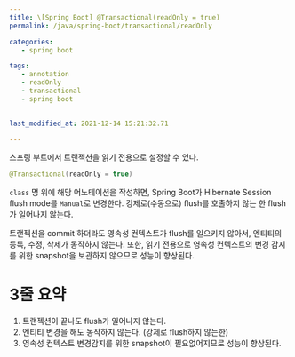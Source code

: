 ```yaml
---
title: \[Spring Boot] @Transactional(readOnly = true)
permalink: /java/spring-boot/transactional/readOnly

categories: 
   - spring boot

tags:
   - annotation
   - readOnly
   - transactional
   - spring boot
   

last_modified_at: 2021-12-14 15:21:32.71 

---
```


스프링 부트에서 트랜젝션을 읽기 전용으로 설정할 수 있다.

```java
@Transactional(readOnly = true)
```

`class` 명 위에 해당 어노테이션을 작성하면, Spring Boot가 Hibernate Session flush mode를 `Manual`로 변경한다. 강제로(수동으로) flush를 호출하지 않는 한 flush가 일어나지 않는다.

트랜젝션을 commit 하더라도 영속성 컨텍스트가 flush를 일으키지 않아서, 엔티티의 등록, 수정, 삭제가 동작하지 않는다. 또한, 읽기 전용으로 영속성 컨텍스트의 변경 감지를 위한 snapshot을 보관하지 않으므로 성능이 향상된다.

# 3줄 요약

1. 트랜젝션이 끝나도 flush가 일어나지 않는다.
2. 엔티티 변경을 해도 동작하지 않는다. (강제로 flush하지 않는한)
3. 영속성 컨텍스트 변경감지를 위한 snapshot이 필요없어지므로 성능이 향상된다.
